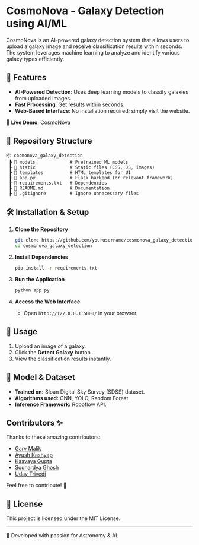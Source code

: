 # CosmoNova - Galaxy Detection using AI/ML

CosmoNova is an AI-powered galaxy detection system that allows users to upload a galaxy image and receive classification results within seconds. The system leverages machine learning to analyze and identify various galaxy types efficiently.

## 🚀 Features
- **AI-Powered Detection**: Uses deep learning models to classify galaxies from uploaded images.
- **Fast Processing**: Get results within seconds.
- **Web-Based Interface**: No installation required; simply visit the website.

🔗 **Live Demo**: [CosmoNova](https://zippy-madeleine-8be7df.netlify.app)

## 📂 Repository Structure
```
📦 cosmonova_galaxy_detection
 ┣ 📂 models             # Pretrained ML models
 ┣ 📂 static             # Static files (CSS, JS, images)
 ┣ 📂 templates          # HTML templates for UI
 ┣ 📜 app.py             # Flask backend (or relevant framework)
 ┣ 📜 requirements.txt   # Dependencies
 ┣ 📜 README.md          # Documentation
 ┣ 📜 .gitignore         # Ignore unnecessary files
```

## 🛠 Installation & Setup
1. **Clone the Repository**
   ```sh
   git clone https://github.com/yourusername/cosmonova_galaxy_detection.git
   cd cosmonova_galaxy_detection
   ```

2. **Install Dependencies**
   ```sh
   pip install -r requirements.txt
   ```

3. **Run the Application**
   ```sh
   python app.py
   ```

4. **Access the Web Interface**
   - Open `http://127.0.0.1:5000/` in your browser.

## 📸 Usage
1. Upload an image of a galaxy.
2. Click the **Detect Galaxy** button.
3. View the classification results instantly.

## 🧠 Model & Dataset
- **Trained on:** Sloan Digital Sky Survey (SDSS) dataset.
- **Algorithms used:** CNN, YOLO, Random Forest.
- **Inference Framework:** Roboflow API.

## Contributors ✨  

Thanks to these amazing contributors:  

- [Garv Malik](https://github.com/garavmalik57)  
- [Ayush Kashyap](https://github.com/ayush126kashyap)  
- [Kaavaya Gupta](https://github.com/KaavyaG2712)  
- [Souhardya Ghosh](https://github.com/souhardyaghosh)
- [Uday Trivedi](https://github.com/Uday-Trivedi)

Feel free to contribute! 🚀  


## 📜 License
This project is licensed under the MIT License.

---
🚀 Developed with passion for Astronomy & AI.
